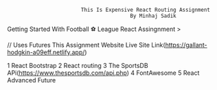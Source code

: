                                             
                            This Is Expensive React Routing Assignment
                                            By Minhaj Sadik

Getting Started With Football ⚽ League React Assingnment >

// Uses Futures This Assignment Website 
Live Site Link(https://gallant-hodgkin-a09eff.netlify.app/)

1 React Bootstrap
2 React routing
3 The SportsDB APi(https://www.thesportsdb.com/api.php)
4 FontAwesome
5 React Advanced Future

